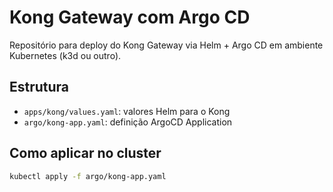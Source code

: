# Kong Gateway com Argo CD

Repositório para deploy do Kong Gateway via Helm + Argo CD em ambiente Kubernetes (k3d ou outro).

## Estrutura

- `apps/kong/values.yaml`: valores Helm para o Kong
- `argo/kong-app.yaml`: definição ArgoCD Application

## Como aplicar no cluster

```bash
kubectl apply -f argo/kong-app.yaml


